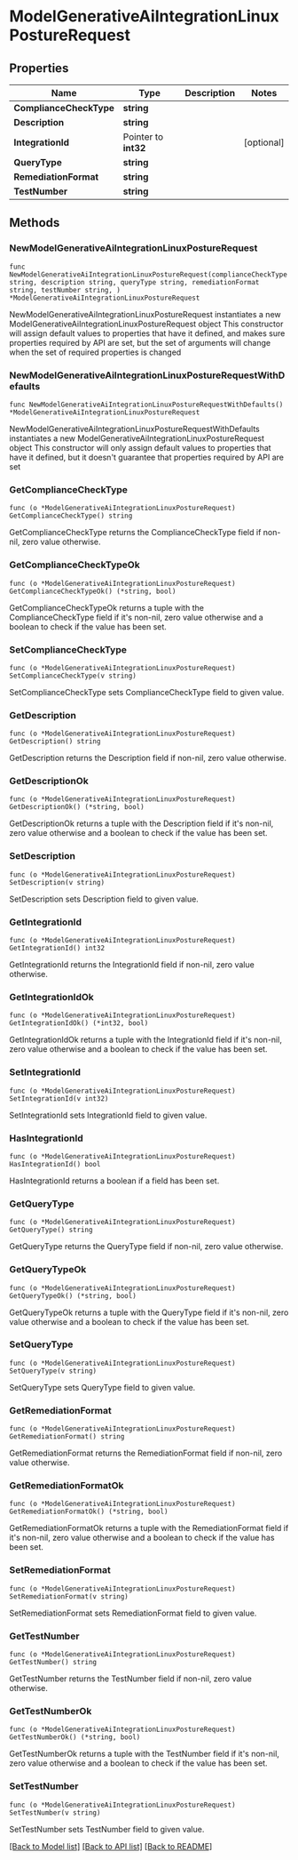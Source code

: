 # ModelGenerativeAiIntegrationLinuxPostureRequest

## Properties

Name | Type | Description | Notes
------------ | ------------- | ------------- | -------------
**ComplianceCheckType** | **string** |  | 
**Description** | **string** |  | 
**IntegrationId** | Pointer to **int32** |  | [optional] 
**QueryType** | **string** |  | 
**RemediationFormat** | **string** |  | 
**TestNumber** | **string** |  | 

## Methods

### NewModelGenerativeAiIntegrationLinuxPostureRequest

`func NewModelGenerativeAiIntegrationLinuxPostureRequest(complianceCheckType string, description string, queryType string, remediationFormat string, testNumber string, ) *ModelGenerativeAiIntegrationLinuxPostureRequest`

NewModelGenerativeAiIntegrationLinuxPostureRequest instantiates a new ModelGenerativeAiIntegrationLinuxPostureRequest object
This constructor will assign default values to properties that have it defined,
and makes sure properties required by API are set, but the set of arguments
will change when the set of required properties is changed

### NewModelGenerativeAiIntegrationLinuxPostureRequestWithDefaults

`func NewModelGenerativeAiIntegrationLinuxPostureRequestWithDefaults() *ModelGenerativeAiIntegrationLinuxPostureRequest`

NewModelGenerativeAiIntegrationLinuxPostureRequestWithDefaults instantiates a new ModelGenerativeAiIntegrationLinuxPostureRequest object
This constructor will only assign default values to properties that have it defined,
but it doesn't guarantee that properties required by API are set

### GetComplianceCheckType

`func (o *ModelGenerativeAiIntegrationLinuxPostureRequest) GetComplianceCheckType() string`

GetComplianceCheckType returns the ComplianceCheckType field if non-nil, zero value otherwise.

### GetComplianceCheckTypeOk

`func (o *ModelGenerativeAiIntegrationLinuxPostureRequest) GetComplianceCheckTypeOk() (*string, bool)`

GetComplianceCheckTypeOk returns a tuple with the ComplianceCheckType field if it's non-nil, zero value otherwise
and a boolean to check if the value has been set.

### SetComplianceCheckType

`func (o *ModelGenerativeAiIntegrationLinuxPostureRequest) SetComplianceCheckType(v string)`

SetComplianceCheckType sets ComplianceCheckType field to given value.


### GetDescription

`func (o *ModelGenerativeAiIntegrationLinuxPostureRequest) GetDescription() string`

GetDescription returns the Description field if non-nil, zero value otherwise.

### GetDescriptionOk

`func (o *ModelGenerativeAiIntegrationLinuxPostureRequest) GetDescriptionOk() (*string, bool)`

GetDescriptionOk returns a tuple with the Description field if it's non-nil, zero value otherwise
and a boolean to check if the value has been set.

### SetDescription

`func (o *ModelGenerativeAiIntegrationLinuxPostureRequest) SetDescription(v string)`

SetDescription sets Description field to given value.


### GetIntegrationId

`func (o *ModelGenerativeAiIntegrationLinuxPostureRequest) GetIntegrationId() int32`

GetIntegrationId returns the IntegrationId field if non-nil, zero value otherwise.

### GetIntegrationIdOk

`func (o *ModelGenerativeAiIntegrationLinuxPostureRequest) GetIntegrationIdOk() (*int32, bool)`

GetIntegrationIdOk returns a tuple with the IntegrationId field if it's non-nil, zero value otherwise
and a boolean to check if the value has been set.

### SetIntegrationId

`func (o *ModelGenerativeAiIntegrationLinuxPostureRequest) SetIntegrationId(v int32)`

SetIntegrationId sets IntegrationId field to given value.

### HasIntegrationId

`func (o *ModelGenerativeAiIntegrationLinuxPostureRequest) HasIntegrationId() bool`

HasIntegrationId returns a boolean if a field has been set.

### GetQueryType

`func (o *ModelGenerativeAiIntegrationLinuxPostureRequest) GetQueryType() string`

GetQueryType returns the QueryType field if non-nil, zero value otherwise.

### GetQueryTypeOk

`func (o *ModelGenerativeAiIntegrationLinuxPostureRequest) GetQueryTypeOk() (*string, bool)`

GetQueryTypeOk returns a tuple with the QueryType field if it's non-nil, zero value otherwise
and a boolean to check if the value has been set.

### SetQueryType

`func (o *ModelGenerativeAiIntegrationLinuxPostureRequest) SetQueryType(v string)`

SetQueryType sets QueryType field to given value.


### GetRemediationFormat

`func (o *ModelGenerativeAiIntegrationLinuxPostureRequest) GetRemediationFormat() string`

GetRemediationFormat returns the RemediationFormat field if non-nil, zero value otherwise.

### GetRemediationFormatOk

`func (o *ModelGenerativeAiIntegrationLinuxPostureRequest) GetRemediationFormatOk() (*string, bool)`

GetRemediationFormatOk returns a tuple with the RemediationFormat field if it's non-nil, zero value otherwise
and a boolean to check if the value has been set.

### SetRemediationFormat

`func (o *ModelGenerativeAiIntegrationLinuxPostureRequest) SetRemediationFormat(v string)`

SetRemediationFormat sets RemediationFormat field to given value.


### GetTestNumber

`func (o *ModelGenerativeAiIntegrationLinuxPostureRequest) GetTestNumber() string`

GetTestNumber returns the TestNumber field if non-nil, zero value otherwise.

### GetTestNumberOk

`func (o *ModelGenerativeAiIntegrationLinuxPostureRequest) GetTestNumberOk() (*string, bool)`

GetTestNumberOk returns a tuple with the TestNumber field if it's non-nil, zero value otherwise
and a boolean to check if the value has been set.

### SetTestNumber

`func (o *ModelGenerativeAiIntegrationLinuxPostureRequest) SetTestNumber(v string)`

SetTestNumber sets TestNumber field to given value.



[[Back to Model list]](../README.md#documentation-for-models) [[Back to API list]](../README.md#documentation-for-api-endpoints) [[Back to README]](../README.md)


